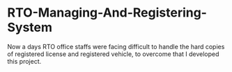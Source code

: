 # RTO-Managing-And-Registering-System
Now a days RTO office staffs were facing difficult to handle the hard copies of registered license and registered vehicle, to overcome that I developed this project.
